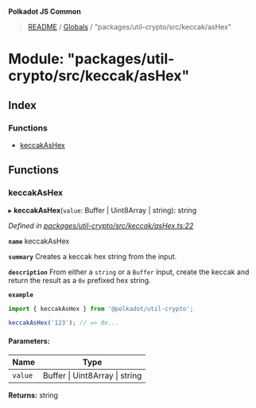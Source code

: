 **Polkadot JS Common**

> [README](../README.md) / [Globals](../globals.md) / "packages/util-crypto/src/keccak/asHex"

# Module: "packages/util-crypto/src/keccak/asHex"

## Index

### Functions

* [keccakAsHex](_packages_util_crypto_src_keccak_ashex_.md#keccakashex)

## Functions

### keccakAsHex

▸ **keccakAsHex**(`value`: Buffer \| Uint8Array \| string): string

*Defined in [packages/util-crypto/src/keccak/asHex.ts:22](https://github.com/polkadot-js/common/blob/c366e637/packages/util-crypto/src/keccak/asHex.ts#L22)*

**`name`** keccakAsHex

**`summary`** Creates a keccak hex string from the input.

**`description`** 
From either a `string` or a `Buffer` input, create the keccak and return the result as a `0x` prefixed hex string.

**`example`** 
<BR>

```javascript
import { keccakAsHex } from '@polkadot/util-crypto';

keccakAsHex('123'); // => 0x...
```

#### Parameters:

Name | Type |
------ | ------ |
`value` | Buffer \| Uint8Array \| string |

**Returns:** string
